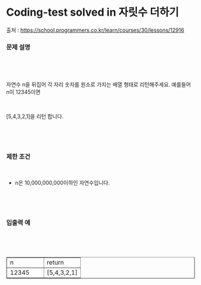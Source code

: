 # Coding-test solved in 자릿수 더하기

출처 : https://school.programmers.co.kr/learn/courses/30/lessons/12916

<h3 id="%EB%AC%B-%EC%A-%-C%--%EC%--%A-%EB%AA%--" data-ke-size="size23"><b>문제 설명</b></h3>
<p data-ke-size="size16">&nbsp;</p>
<p data-ke-size="size16">&nbsp;</p>
<p data-ke-size="size16">자연수 n을 뒤집어 각 자리 숫자를 원소로 가지는 배열 형태로 리턴해주세요. 예를들어 n이 12345이면</p>
<p data-ke-size="size16">&nbsp;</p>
<p data-ke-size="size16">[5,4,3,2,1]을 리턴 합니다.</p>
<p data-ke-size="size16">&nbsp;</p>
<p data-ke-size="size16">&nbsp;</p>
<h3 id="%EB%AC%B-%EC%A-%-C%--%EC%--%A-%EB%AA%--" data-ke-size="size23"><b>제한 조건</b></h3>
<p data-ke-size="size16">&nbsp;</p>
<ul style="list-style-type: disc;" data-ke-list-type="disc">
<li>n은 10,000,000,000이하인 자연수입니다.</li>
</ul>
<p data-ke-size="size16">&nbsp;</p>
<p data-ke-size="size16">&nbsp;</p>
<h3 id="%EB%AC%B-%EC%A-%-C%--%EC%--%A-%EB%AA%--" data-ke-size="size23"><b>입출력 예</b></h3>
<p data-ke-size="size16">&nbsp;</p>
<p data-ke-size="size16">&nbsp;</p>
<table style="border-collapse: collapse; width: 100%;" border="1" data-ke-align="alignLeft" data-ke-style="style12">
<tbody>
<tr>
<td style="width: 50%;">n</td>
<td style="width: 50%;">return</td>
</tr>
<tr>
<td style="width: 50%;">12345</td>
<td style="width: 50%;">[5,4,3,2,1]</td>
</tr>
</tbody>
</table>
<p data-ke-size="size16">&nbsp;</p>
<p data-ke-size="size16">&nbsp;</p>
<p data-ke-size="size16">&nbsp;</p>

